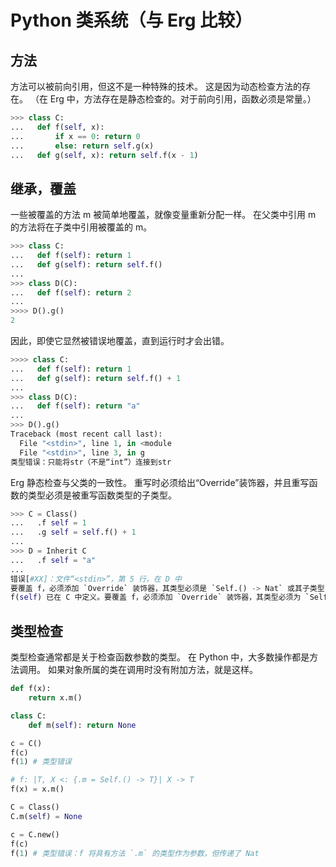 # Python 类系统（与 Erg 比较）

## 方法

方法可以被前向引用，但这不是一种特殊的技术。
这是因为动态检查方法的存在。
（在 Erg 中，方法存在是静态检查的。对于前向引用，函数必须是常量。）

```python
>>> class C:
...   def f(self, x):
...       if x == 0: return 0
...       else: return self.g(x)
...   def g(self, x): return self.f(x - 1)
```

## 继承，覆盖

一些被覆盖的方法 m 被简单地覆盖，就像变量重新分配一样。
在父类中引用 m 的方法将在子类中引用被覆盖的 m。

```python
>>> class C:
...   def f(self): return 1
...   def g(self): return self.f()
...
>>> class D(C):
...   def f(self): return 2
...
>>>> D().g()
2
```

因此，即使它显然被错误地覆盖，直到运行时才会出错。

```python
>>>> class C:
...   def f(self): return 1
...   def g(self): return self.f() + 1
...
>>> class D(C):
...   def f(self): return "a"
...
>>> D().g()
Traceback (most recent call last):
  File "<stdin>", line 1, in <module
  File "<stdin>", line 3, in g
类型错误：只能将str（不是“int”）连接到str
```

Erg 静态检查与父类的一致性。
重写时必须给出“Override”装饰器，并且重写函数的类型必须是被重写函数类型的子类型。

```python
>>> C = Class()
...   .f self = 1
...   .g self = self.f() + 1
...
>>> D = Inherit C
...   .f self = "a"
...
错误[#XX]：文件“<stdin>”，第 5 行，在 D 中
要覆盖 f，必须添加 `Override` 装饰器，其类型必须是 `Self.() -> Nat` 或其子类型
f(self) 已在 C 中定义。要覆盖 f，必须添加 `Override` 装饰器，其类型必须为 `Self. 要覆盖，必须给它一个 `Override` 装饰器，并且它的类型必须是 `Self.() -> Nat` 或 that.f(self) 的子类型。
```

## 类型检查

类型检查通常都是关于检查函数参数的类型。
在 Python 中，大多数操作都是方法调用。 如果对象所属的类在调用时没有附加方法，就是这样。

```python
def f(x):
    return x.m()

class C:
    def m(self): return None

c = C()
f(c)
f(1) # 类型错误
```

```python
# f: |T, X <: {.m = Self.() -> T}| X -> T
f(x) = x.m()

C = Class()
C.m(self) = None

c = C.new()
f(c)
f(1) # 类型错误：f 将具有方法 `.m` 的类型作为参数，但传递了 Nat
```
